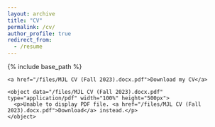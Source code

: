 ```yaml
---
layout: archive
title: "CV"
permalink: /cv/
author_profile: true
redirect_from:
  - /resume
---
```


{% include base_path %}

<html>
  <head>
  </head>
  <body>
    
    <a href="/files/MJL CV (Fall 2023).docx.pdf">Download my CV</a>
    
    <object data="/files/MJL CV (Fall 2023).docx.pdf" type="application/pdf" width="100%" height="500px">
      <p>Unable to display PDF file. <a href="/files/MJL CV (Fall 2023).docx.pdf">Download</a> instead.</p>
    </object>
  </body>
</html>
